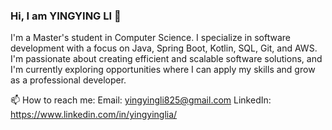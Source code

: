 ### Hi, I am YINGYING LI 👋
 I'm a Master's student in Computer Science. I specialize in software development with a focus on Java, Spring Boot, Kotlin, SQL, Git, and AWS. I'm passionate about creating efficient and scalable software solutions, and I'm currently exploring opportunities where I can apply my skills and grow as a professional developer.

📫 How to reach me:
Email: yingyingli825@gmail.com
LinkedIn: https://www.linkedin.com/in/yingyinglia/


<!--
**SarahLi2586/SarahLi2586** is a ✨ _special_ ✨ repository because its `README.md` (this file) appears on your GitHub profile.

Here are some ideas to get you started:

- 🔭 I’m currently working on ...
- 🌱 I’m currently learning ...
- 👯 I’m looking to collaborate on ...
- 🤔 I’m looking for help with ...
- 💬 Ask me about ...
- 📫 How to reach me: ...
- 😄 Pronouns: ...
- ⚡ Fun fact: ...
-->
